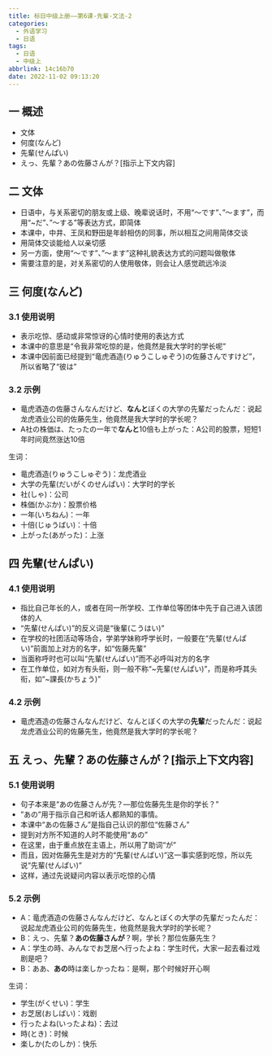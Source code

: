 ```yaml
---
title: 标日中级上册——第6课-先輩-文法-2
categories:
  - 外语学习
  - 日语
tags:
  - 日语
  - 中级上
abbrlink: 14c16b70
date: 2022-11-02 09:13:20
---
```

## 一 概述

* 文体
* 何度(なんど)
* 先輩(せんぱい)
* えっ、先輩？あの佐藤さんが？[指示上下文内容]

<!--more-->

## 二 文体

* 日语中，与关系密切的朋友或上级、晚辈说话时，不用“～です”、”～ます”，而用“~だ”、”～する”等表达方式，即简体
* 本课中，中井、王凤和野田是年龄相仿的同事，所以相互之间用简体交谈
* 用简体交谈能给人以亲切感
* 另一方面，使用“～です”、”～ます”这种礼貌表达方式的问题叫做敬体
* 需要注意的是，对关系密切的人使用敬体，则会让人感觉疏远冷淡

## 三 何度(なんど)

### 3.1 使用说明

* 表示吃惊、感动或非常惊讶的心情时使用的表达方式
* 本课中的意思是“令我非常吃惊的是，他竟然是我大学时的学长呢”
* 本课中因前面已经提到“竜虎酒造(りゅうこしゅぞう)の佐藤さんですけど”，所以省略了“彼は”

### 3.2 示例

* 竜虎酒造の佐藤さんなんだけど、**なんと**ぼくの大学の先輩だったんだ：说起龙虎酒业公司的佐藤先生，他竟然是我大学时的学长呢？
* A社の株価は、たったの一年で**なんと**10倍も上がった：A公司的股票，短短1年时间竟然涨达10倍

生词：

* 竜虎酒造(りゅうこしゅぞう)：龙虎酒业
* 大学の先輩(だいがくのせんぱい)：大学时的学长
* 社(しゃ)：公司
* 株価(かぶか)：股票价格
* 一年(いちねん)：一年
* 十倍(じゅうばい)：十倍
* 上がった(あがった)：上涨

## 四 先輩(せんぱい)

### 4.1 使用说明

* 指比自己年长的人，或者在同一所学校、工作单位等团体中先于自己进入该团体的人
* “先輩(せんぱい)”的反义词是“後輩(こうはい)”
* 在学校的社团活动等场合，学弟学妹称呼学长时，一般要在“先輩(せんぱい)”前面加上对方的名字，如“佐藤先輩”
* 当面称呼时也可以叫“先輩(せんぱい)”而不必呼叫对方的名字
* 在工作单位，如对方有头衔，则一般不称“~先輩(せんぱい)”，而是称呼其头衔，如“~課長(かちょう)”

### 4.2 示例

* 竜虎酒造の佐藤さんなんだけど、なんとぼくの大学の**先輩**だったんだ：说起龙虎酒业公司的佐藤先生，他竟然是我大学时的学长呢？

## 五 えっ、先輩？あの佐藤さんが？[指示上下文内容]

### 5.1 使用说明

* 句子本来是“あの佐藤さんが先？—那位佐藤先生是你的学长？”
* ”あの”用于指示自己和听话人都熟知的事情。
* 本课中“あの佐藤さん”是指自己认识的那位“佐藤さん”
* 提到对方所不知道的人时不能使用“あの”
* 在这里，由于重点放在主语上，所以用了助词“が”
* 而且，因对佐藤先生是对方的“先輩(せんぱい)”这一事实感到吃惊，所以先说“先輩(せんぱい)”
* 这样，通过先说疑问内容以表示吃惊的心情

### 5.2 示例

* A：竜虎酒造の佐藤さんなんだけど、なんとぼくの大学の先輩だったんだ：说起龙虎酒业公司的佐藤先生，他竟然是我大学时的学长呢？
* B：えっ、先輩？**あの佐藤さんが**？啊，学长？那位佐藤先生？
* A：学生の時、みんなでお芝居へ行ったよね：学生时代，大家一起去看过戏剧是吧？
* B：ああ、**あの**時は楽しかったね：是啊，那个时候好开心啊

生词：

* 学生(がくせい)：学生
* お芝居(おしばい)：戏剧
* 行ったよね(いったよね)：去过
* 時(とき)：时候
* 楽しか(たのしか)：快乐

